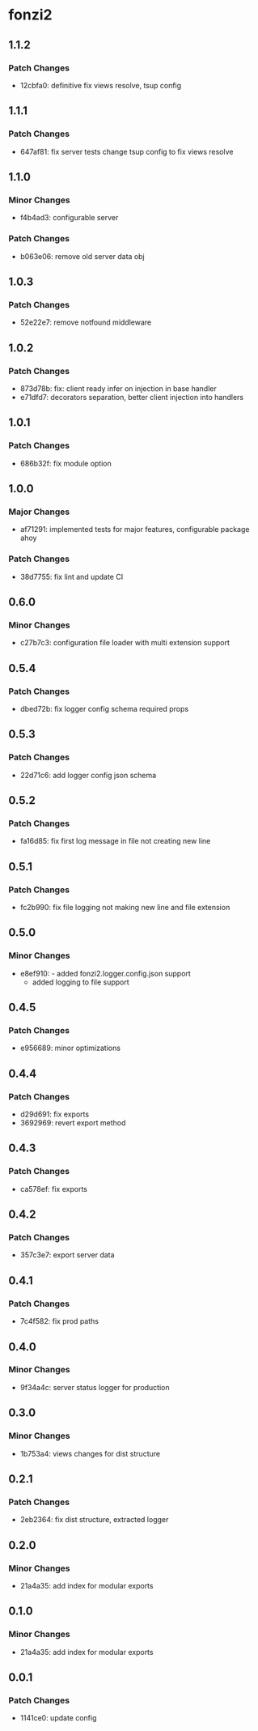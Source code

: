 # fonzi2

## 1.1.2

### Patch Changes

- 12cbfa0: definitive fix views resolve, tsup config

## 1.1.1

### Patch Changes

- 647af81: fix server tests change tsup config to fix views resolve

## 1.1.0

### Minor Changes

- f4b4ad3: configurable server

### Patch Changes

- b063e06: remove old server data obj

## 1.0.3

### Patch Changes

- 52e22e7: remove notfound middleware

## 1.0.2

### Patch Changes

- 873d78b: fix: client ready infer on injection in base handler
- e71dfd7: decorators separation, better client injection into handlers

## 1.0.1

### Patch Changes

- 686b32f: fix module option

## 1.0.0

### Major Changes

- af71291: implemented tests for major features, configurable package ahoy

### Patch Changes

- 38d7755: fix lint and update CI

## 0.6.0

### Minor Changes

- c27b7c3: configuration file loader with multi extension support

## 0.5.4

### Patch Changes

- dbed72b: fix logger config schema required props

## 0.5.3

### Patch Changes

- 22d71c6: add logger config json schema

## 0.5.2

### Patch Changes

- fa16d85: fix first log message in file not creating new line

## 0.5.1

### Patch Changes

- fc2b990: fix file logging not making new line and file extension

## 0.5.0

### Minor Changes

- e8ef910: - added fonzi2.logger.config.json support
  - added logging to file support

## 0.4.5

### Patch Changes

- e956689: minor optimizations

## 0.4.4

### Patch Changes

- d29d691: fix exports
- 3692969: revert export method

## 0.4.3

### Patch Changes

- ca578ef: fix exports

## 0.4.2

### Patch Changes

- 357c3e7: export server data

## 0.4.1

### Patch Changes

- 7c4f582: fix prod paths

## 0.4.0

### Minor Changes

- 9f34a4c: server status logger for production

## 0.3.0

### Minor Changes

- 1b753a4: views changes for dist structure

## 0.2.1

### Patch Changes

- 2eb2364: fix dist structure, extracted logger

## 0.2.0

### Minor Changes

- 21a4a35: add index for modular exports

## 0.1.0

### Minor Changes

- 21a4a35: add index for modular exports

## 0.0.1

### Patch Changes

- 1141ce0: update config
